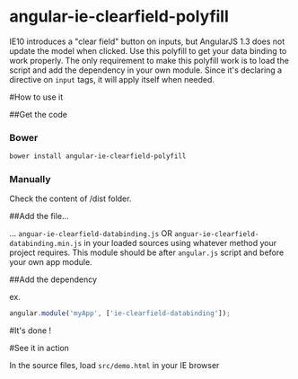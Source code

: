 # angular-ie-clearfield-polyfill
IE10 introduces a "clear field" button on inputs, but AngularJS 1.3 does not update the model when clicked. 
Use this polyfill to get your data binding to work properly. The only requirement to make this polyfill work
is to load the script and add the dependency in your own module. Since it's declaring a directive on ```input```
tags, it will apply itself when needed.

#How to use it

##Get the code
### Bower

```bash
bower install angular-ie-clearfield-polyfill
```

### Manually

Check the content of /dist folder.

##Add the file... 

... ```anguar-ie-clearfield-databinding.js``` OR ```anguar-ie-clearfield-databinding.min.js``` in your loaded sources 
using whatever method your project requires. This module should be after ```angular.js``` script and before your own 
app module.

##Add the dependency

ex. 

```javascript
angular.module('myApp', ['ie-clearfield-databinding']);
```

#It's done !

#See it in action

In the source files, load ```src/demo.html``` in your IE browser